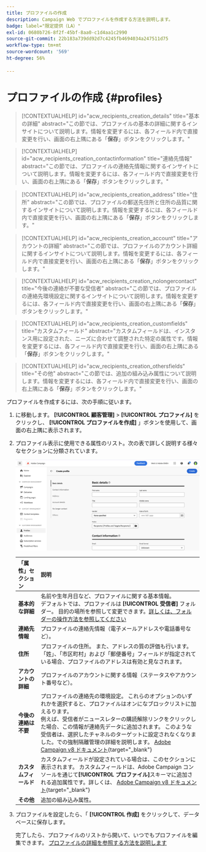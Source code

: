 ```yaml
---
title: プロファイルの作成
description: Campaign Web でプロファイルを作成する方法を説明します。
badge: label="限定提供（LA）"
exl-id: 0680b726-8f2f-45bf-8aa0-c1d4aa1c2990
source-git-commit: 22b183a739dd92d7c4245fb4694034a247511d75
workflow-type: tm+mt
source-wordcount: '569'
ht-degree: 56%

---
```


# プロファイルの作成 {#profiles}

>[!CONTEXTUALHELP]
>id="acw_recipients_creation_details"
>title="基本の詳細"
>abstract="この節では、プロファイルの基本の詳細に関するインサイトについて説明します。情報を変更するには、各フィールド内で直接変更を行い、画面の右上隅にある「**保存**」ボタンをクリックします。"

>[!CONTEXTUALHELP]
>id="acw_recipients_creation_contactinformation"
>title="連絡先情報"
>abstract="この節では、プロファイルの連絡先情報に関するインサイトについて説明します。情報を変更するには、各フィールド内で直接変更を行い、画面の右上隅にある「**保存**」ボタンをクリックします。"

>[!CONTEXTUALHELP]
>id="acw_recipients_creation_address"
>title="住所"
>abstract="この節では、プロファイルの郵送先住所と住所の品質に関するインサイトについて説明します。情報を変更するには、各フィールド内で直接変更を行い、画面の右上隅にある「**保存**」ボタンをクリックします。"

>[!CONTEXTUALHELP]
>id="acw_recipients_creation_account"
>title="アカウントの詳細"
>abstract="この節では、プロファイルのアカウント詳細に関するインサイトについて説明します。情報を変更するには、各フィールド内で直接変更を行い、画面の右上隅にある「**保存**」ボタンをクリックします。"

>[!CONTEXTUALHELP]
>id="acw_recipients_creation_nolongercontact"
>title="今後の連絡が不要な受信者"
>abstract="この節では、プロファイルの連絡先環境設定に関するインサイトについて説明します。情報を変更するには、各フィールド内で直接変更を行い、画面の右上隅にある「**保存**」ボタンをクリックします。"

>[!CONTEXTUALHELP]
>id="acw_recipients_creation_customfields"
>title="カスタムフィールド"
>abstract="カスタムフィールドは、インスタンス用に設定された、ニーズに合わせて調整された特定の属性です。情報を変更するには、各フィールド内で直接変更を行い、画面の右上隅にある「**保存**」ボタンをクリックします。"

>[!CONTEXTUALHELP]
>id="acw_recipients_creation_othersfields"
>title="その他"
>abstract="この節では、追加の組み込み属性について説明します。情報を変更するには、各フィールド内で直接変更を行い、画面の右上隅にある「**保存**」ボタンをクリックします。"

プロファイルを作成するには、次の手順に従います。

1. に移動します。 **[!UICONTROL 顧客管理]** > **[!UICONTROL プロファイル]** をクリックし、 **[!UICONTROL プロファイルを作成]** 」ボタンを使用して、画面の右上隅に表示されます。

1. プロファイル表示に使用できる属性のリスト。次の表で詳しく説明する様々なセクションに分類されています。

   ![](assets/create-profile.png)

   | 「属性」セクション | 説明 |
   |  ---  |  ---  |
   | **基本的な詳細** | 名前や生年月日など、プロファイルに関する基本情報。<br/>デフォルトでは、プロファイルは **[!UICONTROL 受信者]** フォルダー。 目的の場所を参照して変更できます。[詳しくは、フォルダーの操作方法を参照してください](../get-started/permissions.md#folders) |
   | **連絡先情報** | プロファイルの連絡先情報（電子メールアドレスや電話番号など）。 |
   | **住所** | プロファイルの住所。 また、アドレスの質の評価も行います。 「姓」、「市区町村」および「郵便番号」フィールドが指定されている場合、プロファイルのアドレスは有効と見なされます。 |
   | **アカウントの詳細** | プロファイルのアカウントに関する情報（ステータスやアカウント番号など）。 |
   | **今後の連絡は不要** | プロファイルの連絡先の環境設定。 これらのオプションのいずれかを選択すると、プロファイルはオンになブロックリストに加えるります。<br/>例えば、受信者がニュースレターの購読解除リンクをクリックした場合、この情報が連絡先データに追加されます。 このような受信者は、選択したチャネルのターゲットに設定されなくなりました。での強制隔離管理の詳細を説明します。 [Adobe Campaign v8 ドキュメント](https://experienceleague.adobe.com/docs/campaign/campaign-v8/send/failures/quarantines.html?lang=ja){target="_blank"} |
   | **カスタムフィールド** | カスタムフィールドが設定されている場合は、このセクションに表示されます。 カスタムフィールドは、Adobe Campaign コンソールを通じて&#x200B;**[!UICONTROL プロファイル]**&#x200B;スキーマに追加される追加属性です。詳しくは、 [Adobe Campaign v8 ドキュメント](https://experienceleague.adobe.com/docs/campaign/campaign-v8/developer/shemas-forms/extend-schema.html?lang=ja){target="_blank"} |
   | **その他** | 追加の組み込み属性。 |

1. プロファイルを設定したら、「 **[!UICONTROL 作成]** をクリックして、データベースに保存します。

   完了したら、プロファイルのリストから開いて、いつでもプロファイルを編集できます。 [プロファイルの詳細を参照する方法を説明します](profile-view.md)
